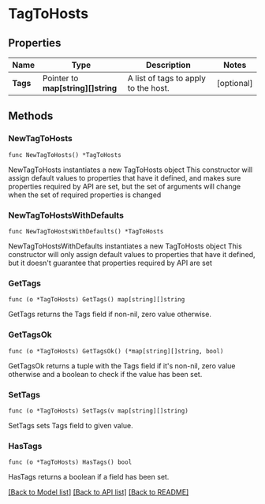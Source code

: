 # TagToHosts

## Properties

Name | Type | Description | Notes
------------ | ------------- | ------------- | -------------
**Tags** | Pointer to **map[string][]string** | A list of tags to apply to the host. | [optional] 

## Methods

### NewTagToHosts

`func NewTagToHosts() *TagToHosts`

NewTagToHosts instantiates a new TagToHosts object
This constructor will assign default values to properties that have it defined,
and makes sure properties required by API are set, but the set of arguments
will change when the set of required properties is changed

### NewTagToHostsWithDefaults

`func NewTagToHostsWithDefaults() *TagToHosts`

NewTagToHostsWithDefaults instantiates a new TagToHosts object
This constructor will only assign default values to properties that have it defined,
but it doesn't guarantee that properties required by API are set

### GetTags

`func (o *TagToHosts) GetTags() map[string][]string`

GetTags returns the Tags field if non-nil, zero value otherwise.

### GetTagsOk

`func (o *TagToHosts) GetTagsOk() (*map[string][]string, bool)`

GetTagsOk returns a tuple with the Tags field if it's non-nil, zero value otherwise
and a boolean to check if the value has been set.

### SetTags

`func (o *TagToHosts) SetTags(v map[string][]string)`

SetTags sets Tags field to given value.

### HasTags

`func (o *TagToHosts) HasTags() bool`

HasTags returns a boolean if a field has been set.


[[Back to Model list]](../README.md#documentation-for-models) [[Back to API list]](../README.md#documentation-for-api-endpoints) [[Back to README]](../README.md)


